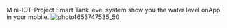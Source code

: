 Mini-IOT-Project
Smart Tank level system show you the water level  onApp in your mobile.
![photo1653747535_50](https://user-images.githubusercontent.com/29107541/170829701-805a099d-7311-4a60-90c0-b02fd424df4c.jpeg)
